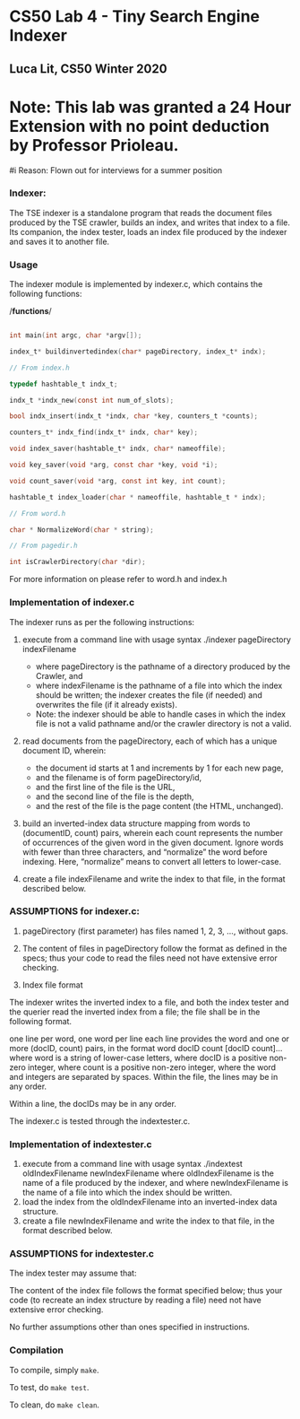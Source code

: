 # CS50 Lab 4 - Tiny Search Engine Indexer
## Luca Lit, CS50 Winter 2020
# Note: This lab was granted a 24 Hour Extension with no point deduction by Professor Prioleau.
#i Reason: Flown out for interviews for a summer position 

### Indexer:

The TSE indexer is a standalone program that reads the document files produced by the TSE crawler, builds an index, and writes that index to a file. Its companion, the index tester, loads an index file produced by the indexer and saves it to another file.

### Usage

The indexer module is implemented by indexer.c, which contains the following functions: 

/**********************************functions**********************************/

```c

int main(int argc, char *argv[]); 

index_t* buildinvertedindex(char* pageDirectory, index_t* indx);

// From index.h

typedef hashtable_t indx_t;

indx_t *indx_new(const int num_of_slots);

bool indx_insert(indx_t *indx, char *key, counters_t *counts);

counters_t* indx_find(indx_t* indx, char* key);

void index_saver(hashtable_t* indx, char* nameoffile);

void key_saver(void *arg, const char *key, void *i);

void count_saver(void *arg, const int key, int count);

hashtable_t index_loader(char * nameoffile, hashtable_t * indx);

// From word.h

char * NormalizeWord(char * string);

// From pagedir.h

int isCrawlerDirectory(char *dir);

```

For more information on please refer to word.h and index.h

### Implementation of indexer.c

The indexer runs as per the following instructions:

1. execute from a command line with usage syntax
	./indexer pageDirectory indexFilename
	- where pageDirectory is the pathname of a directory produced by the Crawler, and
	- where indexFilename is the pathname of a file into which the index should be written; the indexer creates the file (if needed) and overwrites the file (if it already exists).
	- Note: the indexer should be able to handle cases in which the index file is not a valid pathname and/or the crawler directory is not a valid.

2. read documents from the pageDirectory, each of which has a unique document ID, wherein:
	- the document id starts at 1 and increments by 1 for each new page,
	- and the filename is of form pageDirectory/id,
	- and the first line of the file is the URL,
	- and the second line of the file is the depth,
	- and the rest of the file is the page content (the HTML, unchanged).

3. build an inverted-index data structure mapping from words to (documentID, count) pairs, wherein each count represents the number of occurrences of the given word in the given document. Ignore words with fewer than three characters, and “normalize” the word before indexing. Here, “normalize” means to convert all letters to lower-case.

4. create a file indexFilename and write the index to that file, in the format described below.

### ASSUMPTIONS for indexer.c:

1. pageDirectory (first parameter) has files named 1, 2, 3, …, without gaps.

2. The content of files in pageDirectory follow the format as defined in the specs; thus your code to read the files need not have extensive error checking.

3. Index file format

The indexer writes the inverted index to a file, and both the index tester and the querier read the inverted index from a file; the file shall be in the following format.

one line per word, one word per line
each line provides the word and one or more (docID, count) pairs, in the format
word docID count [docID count]…
where word is a string of lower-case letters,
where docID is a positive non-zero integer,
where count is a positive non-zero integer,
where the word and integers are separated by spaces.
Within the file, the lines may be in any order.

Within a line, the docIDs may be in any order.


The indexer.c is tested through the indextester.c.

### Implementation of indextester.c

1. execute from a command line with usage syntax
	./indextest oldIndexFilename newIndexFilename
	where oldIndexFilename is the name of a file produced by the indexer, and
	where newIndexFilename is the name of a file into which the index should be written.
2. load the index from the oldIndexFilename into an inverted-index data structure.
3. create a file newIndexFilename and write the index to that file, in the format described below.

### ASSUMPTIONS for indextester.c

The index tester may assume that:

The content of the index file follows the format specified below; thus your code (to recreate an index structure by reading a file) need not have extensive error checking.

No further assumptions other than ones specified in instructions.

### Compilation

To compile, simply `make`.

To test, do `make test`.

To clean, do `make clean`.
